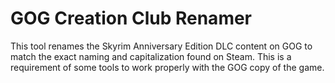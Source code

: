 # GOG Creation Club Renamer

This tool renames the Skyrim Anniversary Edition DLC content on GOG to match the exact naming and capitalization found on Steam. This is a requirement of some tools to work properly with the GOG copy of the game.